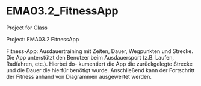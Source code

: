 # EMA03.2_FitnessApp
Project for Class

Project: EMA03.2 FitnessApp

Fitness-App: Ausdauertraining mit Zeiten, Dauer, Wegpunkten und Strecke. Die App unterstützt den Benutzer beim Ausdauersport (z.B. Laufen, Radfahren, etc.). Hierbei do- kumentiert die App die zurückgelegte Strecke und die Dauer die hierfür benötigt wurde. Anschließend kann der Fortschritt der Fitness anhand von Diagrammen ausgewertet werden.
